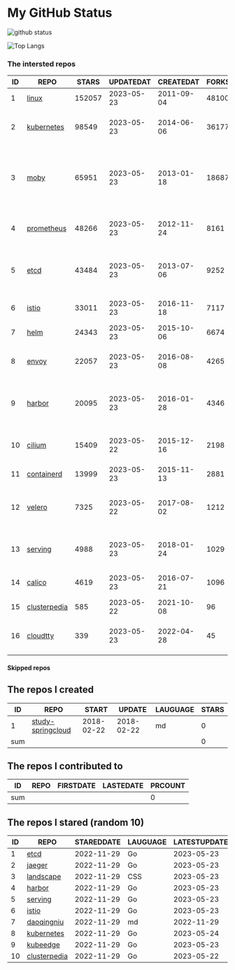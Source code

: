 # My GitHub Status

<img src="https://github-readme-stats-1.yihong0618.vercel.app/api?username=daoqingniu&show_icons=true&&&hide_title=true&count_private=true" alt="github status" />

![Top Langs](https://github-readme-stats-1.yihong0618.vercel.app/api/top-langs/?username=daoqingniu&layout=compact)

<!--START_SECTION:github_repos-->
### The intersted repos
| ID |                              REPO                               | STARS  | UPDATEDAT  | CREATEDAT  | FORKSCOUNT |                                              DESCRIPTIONS                                              |
|----|-----------------------------------------------------------------|--------|------------|------------|------------|--------------------------------------------------------------------------------------------------------|
|  1 | [linux](https://github.com/torvalds/linux)                      | 152057 | 2023-05-23 | 2011-09-04 |      48100 | Linux kernel source tree                                                                               |
|  2 | [kubernetes](https://github.com/kubernetes/kubernetes)          |  98549 | 2023-05-23 | 2014-06-06 |      36177 | Production-Grade Container Scheduling and Management                                                   |
|  3 | [moby](https://github.com/moby/moby)                            |  65951 | 2023-05-23 | 2013-01-18 |      18687 | Moby Project - a collaborative project for the container ecosystem to assemble container-based systems |
|  4 | [prometheus](https://github.com/prometheus/prometheus)          |  48266 | 2023-05-23 | 2012-11-24 |       8161 | The Prometheus monitoring system and time series database.                                             |
|  5 | [etcd](https://github.com/etcd-io/etcd)                         |  43484 | 2023-05-23 | 2013-07-06 |       9252 | Distributed reliable key-value store for the most critical data of a distributed system                |
|  6 | [istio](https://github.com/istio/istio)                         |  33011 | 2023-05-23 | 2016-11-18 |       7117 | Connect, secure, control, and observe services.                                                        |
|  7 | [helm](https://github.com/helm/helm)                            |  24343 | 2023-05-23 | 2015-10-06 |       6674 | The Kubernetes Package Manager                                                                         |
|  8 | [envoy](https://github.com/envoyproxy/envoy)                    |  22057 | 2023-05-23 | 2016-08-08 |       4265 | Cloud-native high-performance edge/middle/service proxy                                                |
|  9 | [harbor](https://github.com/goharbor/harbor)                    |  20095 | 2023-05-23 | 2016-01-28 |       4346 | An open source trusted cloud native registry project that stores, signs, and scans content.            |
| 10 | [cilium](https://github.com/cilium/cilium)                      |  15409 | 2023-05-22 | 2015-12-16 |       2198 | eBPF-based Networking, Security, and Observability                                                     |
| 11 | [containerd](https://github.com/containerd/containerd)          |  13999 | 2023-05-23 | 2015-11-13 |       2881 | An open and reliable container runtime                                                                 |
| 12 | [velero](https://github.com/vmware-tanzu/velero)                |   7325 | 2023-05-22 | 2017-08-02 |       1212 | Backup and migrate Kubernetes applications and their persistent volumes                                |
| 13 | [serving](https://github.com/knative/serving)                   |   4988 | 2023-05-23 | 2018-01-24 |       1029 | Kubernetes-based, scale-to-zero, request-driven compute                                                |
| 14 | [calico](https://github.com/projectcalico/calico)               |   4619 | 2023-05-23 | 2016-07-21 |       1096 | Cloud native networking and network security                                                           |
| 15 | [clusterpedia](https://github.com/clusterpedia-io/clusterpedia) |    585 | 2023-05-22 | 2021-10-08 |         96 | The Encyclopedia of Kubernetes clusters                                                                |
| 16 | [cloudtty](https://github.com/cloudtty/cloudtty)                |    339 | 2023-05-23 | 2022-04-28 |         45 | A Friendly Kubernetes CloudShell (Web Terminal) !                                                      |



#### Skipped repos
<!--END_SECTION:github_repos-->

<!--START_SECTION:my_github-->
## The repos I created
| ID  |                                 REPO                                 |   START    |   UPDATE   | LAUGUAGE | STARS |
|-----|----------------------------------------------------------------------|------------|------------|----------|-------|
|   1 | [study-springcloud](https://github.com/daoqingniu/study-springcloud) | 2018-02-22 | 2018-02-22 | md       |     0 |
| sum |                                                                      |            |            |          |     0 |

## The repos I contributed to
| ID  | REPO | FIRSTDATE | LASTEDATE | PRCOUNT |
|-----|------|-----------|-----------|---------|
| sum |      |           |           |       0 |

## The repos I stared (random 10)
| ID |                              REPO                               | STAREDDATE | LAUGUAGE | LATESTUPDATE |
|----|-----------------------------------------------------------------|------------|----------|--------------|
|  1 | [etcd](https://github.com/etcd-io/etcd)                         | 2022-11-29 | Go       | 2023-05-23   |
|  2 | [jaeger](https://github.com/jaegertracing/jaeger)               | 2022-11-29 | Go       | 2023-05-23   |
|  3 | [landscape](https://github.com/cncf/landscape)                  | 2022-11-29 | CSS      | 2023-05-23   |
|  4 | [harbor](https://github.com/goharbor/harbor)                    | 2022-11-29 | Go       | 2023-05-23   |
|  5 | [serving](https://github.com/knative/serving)                   | 2022-11-29 | Go       | 2023-05-23   |
|  6 | [istio](https://github.com/istio/istio)                         | 2022-11-29 | Go       | 2023-05-23   |
|  7 | [daoqingniu](https://github.com/daoqingniu/daoqingniu)          | 2022-11-29 | md       | 2022-11-29   |
|  8 | [kubernetes](https://github.com/kubernetes/kubernetes)          | 2022-11-29 | Go       | 2023-05-24   |
|  9 | [kubeedge](https://github.com/kubeedge/kubeedge)                | 2022-11-29 | Go       | 2023-05-23   |
| 10 | [clusterpedia](https://github.com/clusterpedia-io/clusterpedia) | 2022-11-29 | Go       | 2023-05-22   |

<!--END_SECTION:my_github-->
